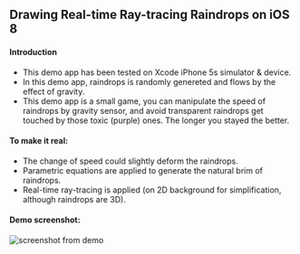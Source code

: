## Drawing Real-time Ray-tracing Raindrops on iOS 8

#### Introduction
* This demo app has been tested on Xcode iPhone 5s simulator & device.
* In this demo app, raindrops is randomly genereted and flows by the effect of gravity.
* This demo app is a small game, you can manipulate the speed of raindrops by gravity sensor, and avoid transparent raindrops get touched by those toxic (purple) ones. The longer you stayed the better.

#### To make it real:
* The change of speed could slightly deform the raindrops.
* Parametric equations are applied to generate the natural brim of raindrops.
* Real-time ray-tracing is applied (on 2D background for simplification, although raindrops are 3D).

#### Demo screenshot:
![screenshot from demo](/demo.png)
